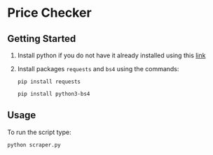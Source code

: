 # Price Checker

## Getting Started

1. Install python if you do not have it already installed using this [link](https://www.python.org/)
2. Install packages ``requests`` and ``bs4`` using the commands:
    
    ```pip install requests```

    ```pip install python3-bs4```

## Usage

To run the script type:

```python scraper.py```
